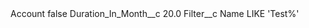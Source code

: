 <?xml version="1.0" encoding="UTF-8"?>
<CustomMetadata xmlns="http://soap.sforce.com/2006/04/metadata" xmlns:xsi="http://www.w3.org/2001/XMLSchema-instance" xmlns:xsd="http://www.w3.org/2001/XMLSchema">
    <label>Account</label>
    <protected>false</protected>
    <values>
        <field>Duration_In_Month__c</field>
        <value xsi:type="xsd:double">20.0</value>
    </values>
    <values>
        <field>Filter__c</field>
        <value xsi:type="xsd:string">Name LIKE &apos;Test%&apos;</value>
    </values>
</CustomMetadata>
